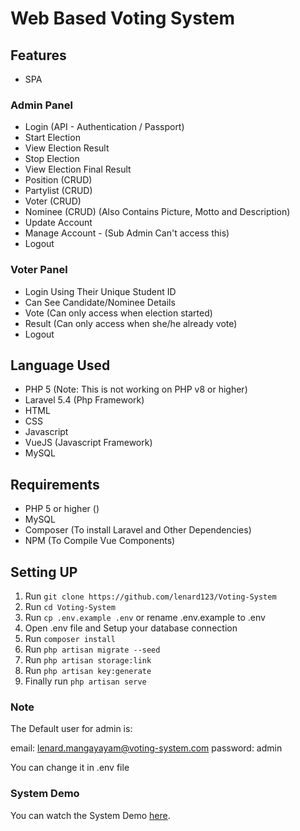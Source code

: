 # Web Based Voting System

## Features

- SPA

### Admin Panel

- Login (API - Authentication / Passport)
- Start Election 
- View Election Result
- Stop Election
- View Election Final Result
- Position (CRUD)
- Partylist (CRUD)
- Voter (CRUD)
- Nominee (CRUD) (Also Contains Picture, Motto and Description)
- Update Account
- Manage Account - (Sub Admin Can't access this)
- Logout

### Voter Panel

- Login Using Their Unique Student ID
- Can See Candidate/Nominee Details
- Vote (Can only access when election started)
- Result (Can only access when she/he already vote)
- Logout


## Language Used

- PHP 5 (Note: This is not working on PHP v8 or higher)
- Laravel 5.4 (Php Framework)
- HTML
- CSS
- Javascript
- VueJS (Javascript Framework)
- MySQL

## Requirements

- PHP 5 or higher ()
- MySQL
- Composer (To install Laravel and Other Dependencies)
- NPM (To Compile Vue Components)

## Setting UP

1. Run `git clone https://github.com/lenard123/Voting-System`
2. Run `cd Voting-System`
3. Run `cp .env.example .env` or rename .env.example to .env
4. Open .env file and Setup your database connection
5. Run `composer install`
6. Run `php artisan migrate --seed`
7. Run `php artisan storage:link`
8. Run `php artisan key:generate`
9. Finally run `php artisan serve`

### Note

The Default user for admin is:

email: lenard.mangayayam@voting-system.com
password: admin

You can change it in .env file

### System Demo
You can watch the System Demo [here](https://youtu.be/dsEoONiovdA).
